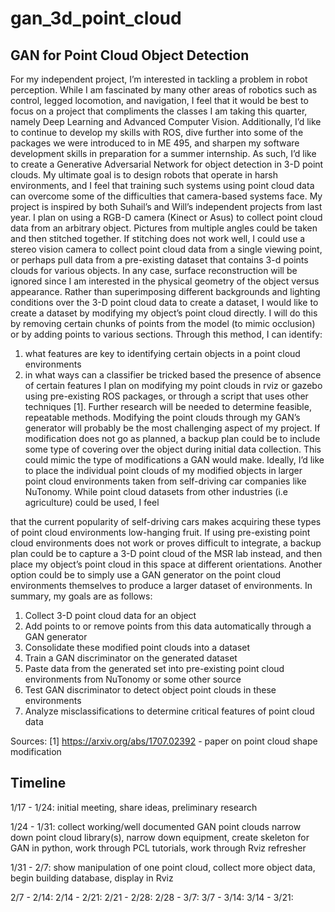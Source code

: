 # gan_3d_point_cloud

## GAN for Point Cloud Object Detection

For my independent project, I’m interested in tackling a problem in robot
perception. While I am fascinated by many other areas of robotics such as control,
legged locomotion, and navigation, I feel that it would be best to focus on a project that
compliments the classes I am taking this quarter, namely Deep Learning and Advanced
Computer Vision. Additionally, I’d like to continue to develop my skills with ROS, dive
further into some of the packages we were introduced to in ME 495, and sharpen my
software development skills in preparation for a summer internship.
As such, I’d like to create a Generative Adversarial Network for object
detection in 3-D point clouds. My ultimate goal is to design robots that operate in harsh
environments, and I feel that training such systems using point cloud data can overcome
some of the difficulties that camera-based systems face.
My project is inspired by both Suhail’s and Will’s independent projects from last
year. I plan on using a RGB-D camera (Kinect or Asus) to collect point cloud data from
an arbitrary object. Pictures from multiple angles could be taken and then stitched
together. If stitching does not work well, I could use a stereo vision camera to collect
point cloud data from a single viewing point, or perhaps pull data from a pre-existing
dataset that contains 3-d points clouds for various objects.
In any case, surface reconstruction will be ignored since I am interested in the
physical geometry of the object versus appearance. Rather than superimposing different
backgrounds and lighting conditions over the 3-D point cloud data to create a dataset, I
would like to create a dataset by modifying my object’s point cloud directly. I will do this
by removing certain chunks of points from the model (to mimic occlusion) or by adding
points to various sections. Through this method, I can identify:
1) what features are key to identifying certain objects in a point cloud
environments
2) in what ways can a classifier be tricked based the presence of absence of
certain features
I plan on modifying my point clouds in rviz or gazebo using pre-existing ROS packages,
or through a script that uses other techniques [1]. Further research will be needed to
determine feasible, repeatable methods.
Modifying the point clouds through my GAN’s generator will probably be the
most challenging aspect of my project. If modification does not go as planned, a backup
plan could be to include some type of covering over the object during initial data
collection. This could mimic the type of modifications a GAN would make.
Ideally, I’d like to place the individual point clouds of my modified objects in
larger point cloud environments taken from self-driving car companies like NuTonomy.
While point cloud datasets from other industries (i.e agriculture) could be used, I feel

that the current popularity of self-driving cars makes acquiring these types of point
cloud environments low-hanging fruit.
If using pre-existing point cloud environments does not work or proves difficult
to integrate, a backup plan could be to capture a 3-D point cloud of the MSR lab instead,
and then place my object’s point cloud in this space at different orientations. Another
option could be to simply use a GAN generator on the point cloud environments
themselves to produce a larger dataset of environments.
In summary, my goals are as follows:
1) Collect 3-D point cloud data for an object
2) Add points to or remove points from this data automatically through a GAN
generator
3) Consolidate these modified point clouds into a dataset
4) Train a GAN discriminator on the generated dataset
5) Paste data from the generated set into pre-existing point cloud environments
from NuTonomy or some other source
6) Test GAN discriminator to detect object point clouds in these environments
7) Analyze misclassifications to determine critical features of point cloud data

Sources:
[1] https://arxiv.org/abs/1707.02392 - paper on point cloud shape modification

## Timeline
1/17 - 1/24: initial meeting, share ideas, preliminary research

1/24 - 1/31: collect working/well documented GAN point clouds
narrow down point cloud library(s), narrow down equipment, create skeleton for
GAN in python, work through PCL tutorials, work through Rviz refresher

1/31 - 2/7: show manipulation of one point cloud, collect more object data,
begin building database, display in Rviz

2/7 - 2/14:
2/14 - 2/21:
2/21 - 2/28:
2/28 - 3/7:
3/7 - 3/14:
3/14 - 3/21:
